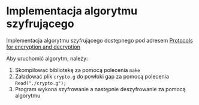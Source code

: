 # Implementacja algorytmu szyfrującego

Implementacja algorytmu szyfrującego dostępnego pod adresem [Protocols for encryption and decryption](https://en.wikipedia.org/wiki/Non-commutative_cryptography#Protocols_for_encryption_and_decryption)

Aby uruchomić algorytm, należy:
1. Skompilować bibliotekę za pomocą polecenia `make`
2. Załadować plik `crypto.g` do powłoki gap za pomocą polecenia `Read("./crypto.g");`
3. Program wykona szyfrowanie a następnie deszyfrowanie za pomocą algorytmu
